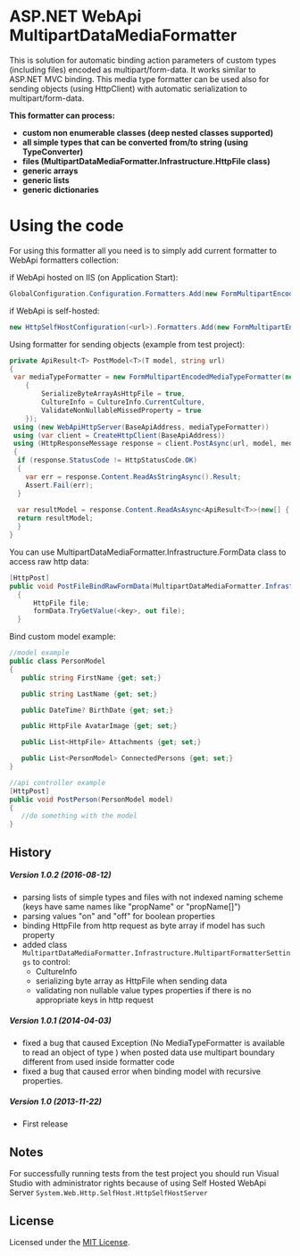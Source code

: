 ASP.NET WebApi MultipartDataMediaFormatter
=============

This is solution for automatic binding action parameters of custom types (including files) encoded as multipart/form-data. It works similar to ASP.NET MVC binding. This media type formatter can be used also for sending objects (using HttpClient) with automatic serialization to multipart/form-data.   

**This formatter can process:** 

* **custom non enumerable classes (deep nested classes supported)**       
* **all simple types that can be converted from/to string (using TypeConverter)** 
* **files (MultipartDataMediaFormatter.Infrastructure.HttpFile class)** 
* **generic arrays** 
* **generic lists** 
* **generic dictionaries** 

Using the code        
=================

For using this formatter all you need is to simply add current formatter to WebApi formatters collection: 

if WebApi hosted on IIS (on Application Start):       

```c#
GlobalConfiguration.Configuration.Formatters.Add(new FormMultipartEncodedMediaTypeFormatter(new MultipartFormatterSettings()));    
```
if WebApi is self-hosted:  

```c#
new HttpSelfHostConfiguration(<url>).Formatters.Add(new FormMultipartEncodedMediaTypeFormatter(new MultipartFormatterSettings()));      
```  
Using formatter for sending objects (example from test project):    

```c#
private ApiResult<T> PostModel<T>(T model, string url)
{
 var mediaTypeFormatter = new FormMultipartEncodedMediaTypeFormatter(new MultipartFormatterSettings()
    {
        SerializeByteArrayAsHttpFile = true,
        CultureInfo = CultureInfo.CurrentCulture,
        ValidateNonNullableMissedProperty = true
    });
 using (new WebApiHttpServer(BaseApiAddress, mediaTypeFormatter))
 using (var client = CreateHttpClient(BaseApiAddress))
 using (HttpResponseMessage response = client.PostAsync(url, model, mediaTypeFormatter).Result)
 {
  if (response.StatusCode != HttpStatusCode.OK)
  {
    var err = response.Content.ReadAsStringAsync().Result;
    Assert.Fail(err);
  }
  
  var resultModel = response.Content.ReadAsAsync<ApiResult<T>>(new[] { mediaTypeFormatter }).Result;
  return resultModel;
  }
}
```
You can use MultipartDataMediaFormatter.Infrastructure.FormData class to access raw http data:  

```c#
[HttpPost]
public void PostFileBindRawFormData(MultipartDataMediaFormatter.Infrastructure.FormData formData)
  {
      HttpFile file;
      formData.TryGetValue(<key>, out file);
  }
```
Bind custom model example:

```c#
//model example
public class PersonModel
{
   public string FirstName {get; set;}

   public string LastName {get; set;}

   public DateTime? BirthDate {get; set;}

   public HttpFile AvatarImage {get; set;}

   public List<HttpFile> Attachments {get; set;}

   public List<PersonModel> ConnectedPersons {get; set;}
}

//api controller example
[HttpPost]
public void PostPerson(PersonModel model)
{
   //do something with the model
}
```

## History

##### Version 1.0.2 (2016-08-12)

* parsing lists of simple types and files with not indexed naming scheme (keys have same names like "propName" or "propName[]")
* parsing values "on" and "off" for boolean properties
* binding HttpFile from http request as byte array if model has such property
* added class ``` MultipartDataMediaFormatter.Infrastructure.MultipartFormatterSettings``` to control:
  * CultureInfo
  * serializing byte array as HttpFile when sending data
  * validating non nullable value types properties if there is no appropriate keys in http request

##### Version 1.0.1 (2014-04-03)
* fixed a bug that caused Exception (No MediaTypeFormatter is available to read an object of type <type name>) when posted data use multipart boundary different from used inside formatter code
* fixed a bug that caused error when binding model with recursive properties.

##### Version 1.0 (2013-11-22)
* First release

## Notes

For successfully running tests from the test project you should run Visual Studio with administrator rights because of using Self Hosted WebApi Server ```System.Web.Http.SelfHost.HttpSelfHostServer```

## License

Licensed under the [MIT License](http://www.opensource.org/licenses/mit-license.php).